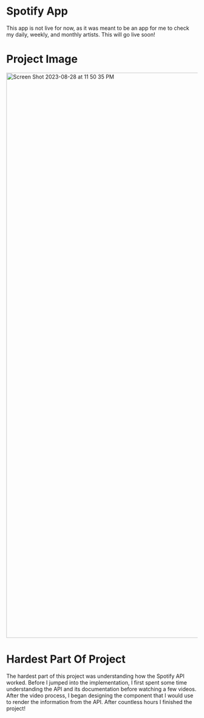 # Spotify App

This app is not live for now, as it was meant to be an app for me to check my daily, weekly, and monthly artists. This will go live soon!

# Project Image

<img width="1486" alt="Screen Shot 2023-08-28 at 11 50 35 PM" src="https://github.com/b718/spotify-app/assets/56049467/1d33de4e-37b2-4311-998e-24d57f8499ee">


# Hardest Part Of Project

The hardest part of this project was understanding how the Spotify API worked. Before I jumped into the implementation, I first spent some time understanding the API and its documentation before watching a few videos. After the video process, I began designing the component that I would use to render the information from the API. After countless hours I finished the project!
